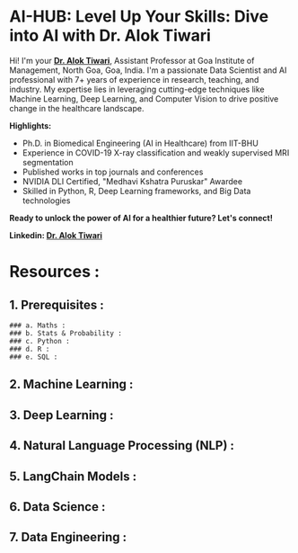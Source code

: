 
# AI-HUB: Level Up Your Skills: Dive into AI with Dr. Alok Tiwari 

Hi! I'm your [**Dr. Alok Tiwari**](https://www.linkedin.com/in/dr-alok-tiwari/), Assistant Professor at Goa Institute of Management, North Goa, Goa, India. I'm a passionate Data Scientist and AI professional with 7+ years of experience in research, teaching, and industry. My expertise lies in leveraging cutting-edge techniques like Machine Learning, Deep Learning, and Computer Vision to drive positive change in the healthcare landscape.

**Highlights:**

-   Ph.D. in Biomedical Engineering (AI in Healthcare) from IIT-BHU
-   Experience in COVID-19 X-ray classification and weakly supervised MRI segmentation
-   Published works in top journals and conferences
-   NVIDIA DLI Certified, "Medhavi Kshatra Puruskar" Awardee
-   Skilled in Python, R, Deep Learning frameworks, and Big Data technologies

**Ready to unlock the power of AI for a healthier future? Let's connect!**

**Linkedin: [Dr. Alok Tiwari](https://www.linkedin.com/in/dr-alok-tiwari/)**


# Resources :

## 1. Prerequisites :
    ### a. Maths :
    ### b. Stats & Probability :
    ### c. Python :
    ### d. R :
    ### e. SQL :


## 2. Machine Learning :

## 3. Deep Learning :

## 4. Natural Language Processing (NLP) :

## 5. LangChain Models :

## 6. Data Science :

## 7. Data Engineering :
